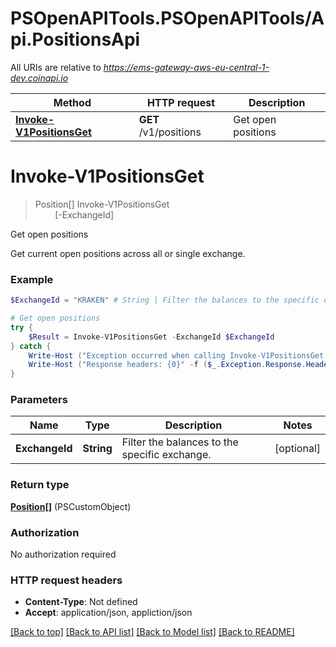 # PSOpenAPITools.PSOpenAPITools/Api.PositionsApi

All URIs are relative to *https://ems-gateway-aws-eu-central-1-dev.coinapi.io*

Method | HTTP request | Description
------------- | ------------- | -------------
[**Invoke-V1PositionsGet**](PositionsApi.md#Invoke-V1PositionsGet) | **GET** /v1/positions | Get open positions


<a id="Invoke-V1PositionsGet"></a>
# **Invoke-V1PositionsGet**
> Position[] Invoke-V1PositionsGet<br>
> &nbsp;&nbsp;&nbsp;&nbsp;&nbsp;&nbsp;&nbsp;&nbsp;[-ExchangeId] <String><br>

Get open positions

Get current open positions across all or single exchange.

### Example
```powershell
$ExchangeId = "KRAKEN" # String | Filter the balances to the specific exchange. (optional)

# Get open positions
try {
    $Result = Invoke-V1PositionsGet -ExchangeId $ExchangeId
} catch {
    Write-Host ("Exception occurred when calling Invoke-V1PositionsGet: {0}" -f ($_.ErrorDetails | ConvertFrom-Json))
    Write-Host ("Response headers: {0}" -f ($_.Exception.Response.Headers | ConvertTo-Json))
}
```

### Parameters

Name | Type | Description  | Notes
------------- | ------------- | ------------- | -------------
 **ExchangeId** | **String**| Filter the balances to the specific exchange. | [optional] 

### Return type

[**Position[]**](Position.md) (PSCustomObject)

### Authorization

No authorization required

### HTTP request headers

 - **Content-Type**: Not defined
 - **Accept**: application/json, appliction/json

[[Back to top]](#) [[Back to API list]](../README.md#documentation-for-api-endpoints) [[Back to Model list]](../README.md#documentation-for-models) [[Back to README]](../README.md)

